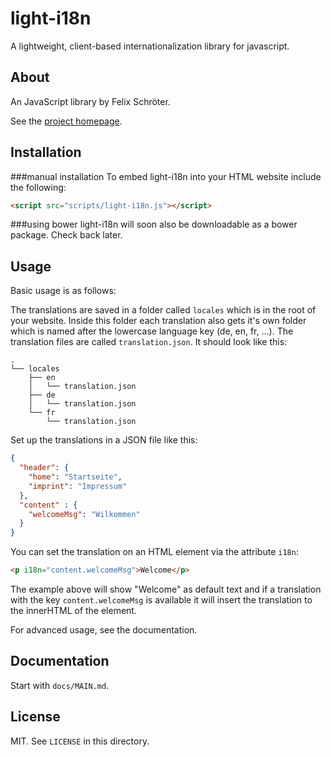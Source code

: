 # light-i18n

A lightweight, client-based internationalization library for javascript.

## About

An JavaScript library by Felix Schröter.

See the [project homepage](http://FelschR.github.io/light-i18n).

## Installation

###manual installation
To embed light-i18n into your HTML website include the following:
```HTML
<script src="scripts/light-i18n.js"></script>
```

###using bower
light-i18n will soon also be downloadable as a bower package. Check back later.

## Usage

Basic usage is as follows:

The translations are saved in a folder called `locales` which is in the root of your website.
Inside this folder each translation also gets it's own folder which is named after the lowercase language key (de, en, fr, ...). The translation files are called `translation.json`.
It should look like this:
```
.
└── locales
    ├── en
    │   └── translation.json
    ├── de
    │   └── translation.json
    └── fr
        └── translation.json
```

Set up the translations in a JSON file like this:
```JSON
{
  "header": {
    "home": "Startseite",
    "imprint": "Impressum"
  },
  "content" : {
    "welcomeMsg": "Wilkommen"
  }
}
```

You can set the translation on an HTML element via the attribute `i18n`:
```HTML
<p i18n="content.welcomeMsg">Welcome</p>
```
The example above will show "Welcome" as default text and if a translation with the key `content.welcomeMsg` is available it will insert the translation to the innerHTML of the element.

For advanced usage, see the documentation.

## Documentation

Start with `docs/MAIN.md`.

## License

MIT. See `LICENSE` in this directory.
